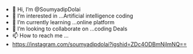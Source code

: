 - 👋 Hi, I’m @SoumyadipDolai
- 👀 I’m interested in ...Artificial intelligence coding 
- 🌱 I’m currently learning ...online platform 
- 💞️ I’m looking to collaborate on ...coding Deals 
- 📫 How to reach me ...
- https://instagram.com/soumyadipdolai?igshid=ZDc4ODBmNjlmNQ==

<!---
SoumyadipDolai/SoumyadipDolai is a ✨ special ✨ repository because its `README.md` (this file) appears on your GitHub profile.
You can click the Preview link to take a look at your changes.
--->
